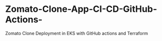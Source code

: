 # Zomato-Clone-App-CI-CD-GitHub-Actions-
Zomato Clone Deployment in EKS with GitHub actions and Terraform
